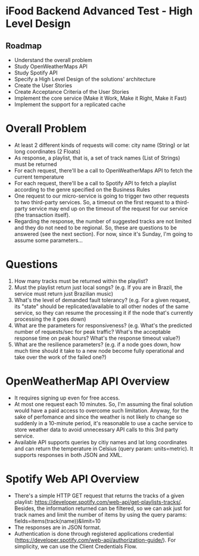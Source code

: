 # iFood Backend Advanced Test - High Level Design

## Roadmap

* Understand the overall problem
* Study OpenWeatherMaps API
* Study Spotify API
* Specify a High Level Design of the solutions' architecture
* Create the User Stories
* Create Acceptance Criteria of the User Stories
* Implement the core service (Make it Work, Make it Right, Make it Fast)
* Implement the support for a replicated cache

# Overall Problem

* At least 2 different kinds of requests will come: city name (String) or lat long coordinates (2 Floats)
* As response, a playlist, that is, a set of track names (List of Strings) must be returned
* For each request, there'll be a call to OpenWeatherMaps API to fetch the current temperature
* For each request, there'll be a call to Spotify API to fetch a playlist according to the genre specified on the Business Rules
* One request to our micro-service is going to trigger two other requests to two third-party services. So, a timeout on the first request to a third-party service may end up on the timeout of the request for our service (the transaction itself).
* Regarding the response, the number of suggested tracks are not limited and they do not need to be regional. So, these are questions to be answered (see the next section). For now, since it's Sunday, I'm going to assume some parameters...

# Questions

1. How many tracks must be returned within the playlist?
2. Must the playlist return just local songs? (e.g. If you are in Brazil, the service must return just Brazilian music)
3. What's the level of demanded fault tolerancy? (e.g. For a given request, its "state" should be replicated/available to all other nodes of the same service, so they can resume the processing it if the node that's currently processing the it goes down)
4. What are the parameters for responsiveness? (e.g. What's the predicted number of requests/sec for peak traffic? What's the acceptable response time on peak hours? What's the response timeout value?)
5. What are the resilience parameters? (e.g. if a node goes down, how much time should it take to a new node become fully operational and take over the work of the failed one?)

# OpenWeatherMap API Overview

* It requires signing up even for free access.
* At most one request each 10 minutes. So, I'm assuming the final solution would have a paid access to overcome such limitation. Anyway, for the sake of perfomance and since the weather is not likely to change so suddenly in a 10-minute period, it's reasonable to use a cache service to store weather data to avoid unnecessary API calls to this 3rd party service. 
* Available API supports queries by citiy names and lat long coordinates and can return the temperature in Celsius (query param: units=metric). It supports responses in both JSON and XML.


# Spotify Web API Overview

* There's a simple HTTP GET request that returns the tracks of a given playlist: https://developer.spotify.com/web-api/get-playlists-tracks/. Besides, the information returned can be filtered, so we can ask just for track names and limit the number of items by using the query params: fields=items(track(name))&limit=10 
* The responses are in JSON format.
* Authentication is done through registered applications credential (https://developer.spotify.com/web-api/authorization-guide/). For simplicity, we can use the Client Credentials Flow.



